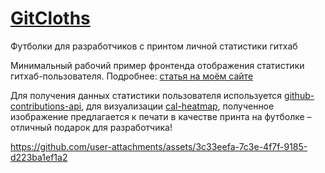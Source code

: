 # [GitCloths](https://artbobylev.ru/gitcloths)
Футболки для разработчиков с принтом личной статистики гитхаб

Минимальный рабочий пример фронтенда отображения статистики гитхаб-пользователя. Подробнее: [статья на моём сайте](https://artbobylev.ru/posts/github_contributions_graph/)

Для получения данных статистики пользователя используется [github-contributions-api](https://github.com/grubersjoe/github-contributions-api), для визуализации [cal-heatmap](https://github.com/wa0x6e/cal-heatmap), полученное изображение предлагается к печати в качестве принта на футболке – отличный подарок для разработчика! 

https://github.com/user-attachments/assets/3c33eefa-7c3e-4f7f-9185-d223ba1ef1a2

